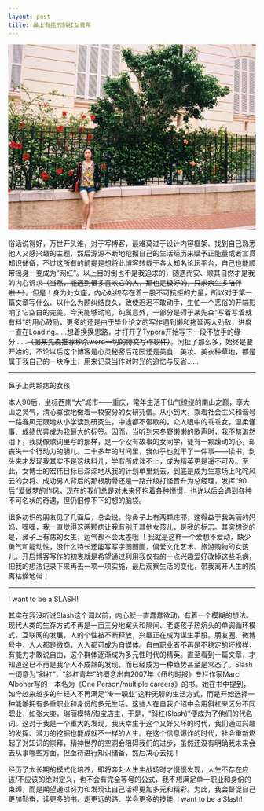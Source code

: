 ```yaml
---
layout: post
title: 鼻上有痣的斜杠女青年
---
```


![xxx](/img/slash_girl.jpg)


俗话说得好，万世开头难，对于写博客，最难莫过于设计内容框架、找到自己熟悉他人又感兴趣的主题，然后源源不断地挖掘自己的生活经历来赋予正能量或者宣贯知识储备，不过这所有的前提是想将此博客转载于各大知名论坛平台，自己也能顺带摇身一变成为“网红”。以上目的倒也不是我追求的，随遇而安、顺其自然才是我的内心诉求~~（当然，能遇到很多喜欢它的人，那也是极好的，只求余生多陪伴啦！）~~。但是！身为处女座，内心始终存在着一股不可抗拒的力量，所以对于第一篇文章写什么、以什么为题纠结良久，致使迟迟不敢动手，生怕一个恶俗的开端影响了它空白的完美。今天能够动笔，纯属意外，一部分是碍于某先森“写着写着就有料”的用心鼓励，更多的还是由于毕业论文的写作遇到懒和拖延两大劲敌，进度一直在Loading……想着换换思路，才打开了Typora开始写下一段不放手的缘分……~~（据某先森推荐秒杀word一切的博文写作软件）~~。闲扯了那么多，始终是要开始的，不论以后这个博客是心灵秘密后花园还是美食、美妆、美衣种草地，都是属于我自己的一块净土，用来记录当作对时光的追忆与反省……

------

鼻子上两颗痣的女孩

本人90后，坐标西南“大”城市——重庆，常年生活于仙气缭绕的南山之巅，享大山之灵气，清心寡欲地做着一枚安分的女研究僧。从小到大，乘着社会主义和谐号一路春风无限地从小学读到研究生，中途都不带歇的，众人眼中的乖乖女，温柔懂事、成绩优异成为我最大的标签。因而，当听到宋冬野懒懒的歌声时，我不禁潸然泪下，我就像歌词里写的那样，是一个没有故事的女同学，徒有一颗躁动的心，却丧失一个行动力的胆儿。二十多年的时间里，我似乎也就干了一件事——读书，到头来才发现我其实不是这块料儿，学有所成谈不上，成为精英更是遥不可及。至此，女博士的宏伟目标已深深地从我的计划单里划去，到底是成为生意场上叱咤风云的女将、成功男人背后的那根肋骨还是一路升级打怪晋升为总经理，发挥“90后”爱做梦的作风，现在的我们总是对未来怀抱着各种憧憬，也许以后会遇到各种不可名状的奇遇，但仍旧停不下幻想的脑袋。

很多初识的朋友见了几面后，总会说，你鼻子上有两颗痣耶，这得益于我美丽的妈妈，嘿嘿，我一直觉得这两颗痣让我有别于其他女孩儿，是我的标志。其实想说的是，鼻子上有痣的女生，运气都不会太差哦 ！我就是这样一个爱想不爱动，缺少勇气和能动性，没什么特长还能写写字图图画，偏爱文化艺术、旅游购物的女孩儿。开启博客写作的初衷就是希望通过利用我仅有的一点兴趣爱好改掉这些毛病，把我的想法记录下来再去一项一项实施，最后观察生活的变化，带我离开人生的脱离枯燥地带！

------

I want to be a SLASH!

其实在我没听说Slash这个词以前，内心就一直蠢蠢欲动，有着一个模糊的想法。现代人类的生存方式不再是一亩三分地案头和隔间、老婆孩子热炕头的单调循环模式，互联网的发展，人的个性被不断释放，兴趣正在成为谋生手段。朋友圈、微博号中，人人都是微商，人人都可成为自媒体。自由职业者不再是不稳定的坏榜样，有能力才敢说自由，这个群体逐渐成为多元性时代的精英。直至看到一篇文章，才知道这已不再是我个人不成熟的发现，而已经成为一种趋势甚至是常态了。Slash一词意为“斜杠”，“斜杠青年”的概念出自2007年《纽约时报》专栏作家Marci Alboher写的一本名为《One Person/multiple careers》的书。她在书中提到，如今越来越多的年轻人不再满足“专一职业”这种无聊的生活方式，而是开始选择一种能够拥有多重职业和身份的多元生活。这些人在自我介绍中会用斜杠来区分不同职业，如张大奕，瑞丽模特/淘宝店主，于是，“斜杠(Slash)”便成为了他们的代名词。这对于我是一个重大的发现，我庆幸生于这个又好又坏的时代，我们通过兴趣的发挥、潜力的挖掘也能成就不一样的人生。在这个信息爆炸的时代，社会重新燃起了对知识的崇拜，精神世界的空洞会阻碍我们的进步，虽然还没有明确我未来会去从事哪些方面，但亟待进行知识储备，然后决心去找！

经历了太长期的模式化培养，即将奔赴人生主战场时才慢慢发现，人生不存在应该/不应该的绝对定义，也不会有完全等号的公式，我不想满足单一职业和身份的束缚，而是期望通过努力和发现让自己活得更加多元和精彩。为此，我会督促自己更加勤奋，读更多的书、走更远的路、学会更多的技能, I want to be a Slash!


